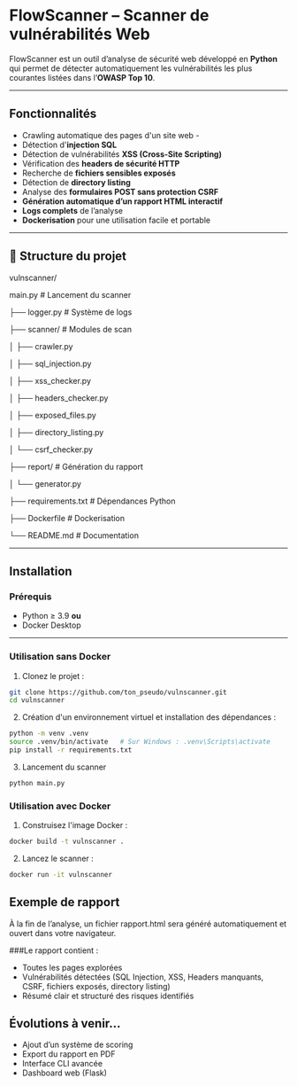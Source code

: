 # FlowScanner – Scanner de vulnérabilités Web

FlowScanner est un outil d’analyse de sécurité web développé en **Python** qui permet de détecter automatiquement les vulnérabilités les plus courantes listées dans l’**OWASP Top 10**.

---

## Fonctionnalités

- Crawling automatique des pages d'un site web  -
- Détection d'**injection SQL**  
- Détection de vulnérabilités **XSS (Cross-Site Scripting)**  
- Vérification des **headers de sécurité HTTP**  
- Recherche de **fichiers sensibles exposés**  
- Détection de **directory listing**  
- Analyse des **formulaires POST sans protection CSRF**  
- **Génération automatique d’un rapport HTML interactif**  
- **Logs complets** de l’analyse  
- **Dockerisation** pour une utilisation facile et portable

---

## 📂 Structure du projet

vulnscanner/

main.py                  # Lancement du scanner

├── logger.py                # Système de logs

├── scanner/ # Modules de scan

│   ├── crawler.py

│   ├── sql_injection.py

│   ├── xss_checker.py

│   ├── headers_checker.py

│   ├── exposed_files.py

│   ├── directory_listing.py

│   └── csrf_checker.py

├── report/                  # Génération du rapport

│   └── generator.py

├── requirements.txt         # Dépendances Python

├── Dockerfile               # Dockerisation

└── README.md                # Documentation

---

## Installation

### Prérequis
- Python ≥ 3.9 **ou**
- Docker Desktop

---

### Utilisation sans Docker

1. Clonez le projet :

```bash
git clone https://github.com/ton_pseudo/vulnscanner.git
cd vulnscanner
```
2. Création d'un environnement virtuel et installation des dépendances :

```bash
python -m venv .venv
source .venv/bin/activate   # Sur Windows : .venv\Scripts\activate
pip install -r requirements.txt
```
3. Lancement du scanner
```bash
python main.py
```
### Utilisation avec Docker

1. Construisez l'image Docker :

```bash
docker build -t vulnscanner .
```

2. Lancez le scanner :

```bash
docker run -it vulnscanner
```

## Exemple de rapport
À la fin de l’analyse, un fichier rapport.html sera généré automatiquement et ouvert dans votre navigateur.

###Le rapport contient :

- Toutes les pages explorées
- Vulnérabilités détectées (SQL Injection, XSS, Headers manquants, CSRF, fichiers exposés, directory listing)
- Résumé clair et structuré des risques identifiés

## Évolutions à venir...

- Ajout d’un système de scoring
- Export du rapport en PDF
- Interface CLI avancée
- Dashboard web (Flask)
